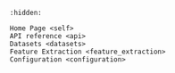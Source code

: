 ```{toctree}
   :hidden:

   Home Page <self>
   API reference <api>
   Datasets <datasets>
   Feature Extraction <feature_extraction>
   Configuration <configuration>
```

```{include} ../../README.md
```
